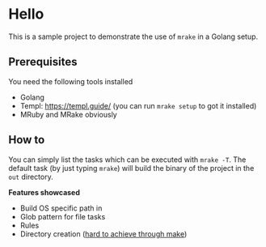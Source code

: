 # Hello

This is a sample project to demonstrate the use of `mrake` in a Golang setup.

## Prerequisites

You need the following tools installed
- Golang
- Templ: https://templ.guide/ (you can run `mrake setup` to got it installed)
- MRuby and MRake obviously

## How to

You can simply list the tasks which can be executed with `mrake -T`.
The default task (by just typing `mrake`)
will build the binary of the project in the `out` directory.

**Features showcased**

- Build OS specific path in
- Glob pattern for file tasks
- Rules
- Directory creation ([hard to achieve through make][make_directory])

[make_directory]: https://stackoverflow.com/questions/1950926/create-directories-using-make-file

